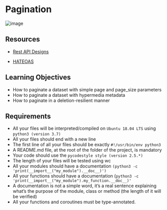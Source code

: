 # Pagination

![image](https://scontent.flos1-2.fna.fbcdn.net/v/t39.30808-6/277553187_2094702804038388_1905433638629412403_n.jpg?_nc_cat=105&ccb=1-7&_nc_sid=2c4854&_nc_ohc=1I99FZdVkT0AX9WbFgT&_nc_zt=23&_nc_ht=scontent.flos1-2.fna&oh=00_AfCutU_mt2PknePXg_ib5A05mUFTd24pofKY6lOFM5gNJg&oe=644324C6)

## Resources

- [Rest API Designs](https://www.moesif.com/blog/technical/api-design/REST-API-Design-Filtering-Sorting-and-Pagination/#pagination)

- [HATEOAS](https://en.wikipedia.org/wiki/HATEOAS)

## Learning Objectives

- How to paginate a dataset with simple page and page_size parameters
- How to paginate a dataset with hypermedia metadata
- How to paginate in a deletion-resilient manner

## Requirements

- All your files will be interpreted/compiled on `Ubuntu 18.04 LTS` using `python3 (version 3.7)`
- All your files should end with a new line
- The first line of all your files should be exactly `#!/usr/bin/env python3`
- A README.md file, at the root of the folder of the project, is mandatory
- Your code should use the `pycodestyle style (version 2.5.*)`
- The length of your files will be tested using wc
- All your modules should have a documentation `(python3 -c 'print(__import__("my_module").__doc__)')`
- All your functions should have a documentation (`python3 -c 'print(__import__("my_module").my_function.__doc__)'`
- A documentation is not a simple word, it’s a real sentence explaining what’s the purpose of the module, class or method (the length of it will be verified)
- All your functions and coroutines must be type-annotated.

